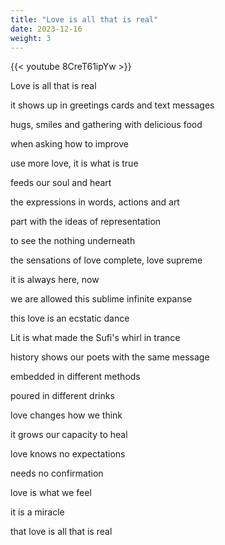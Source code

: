 ```yaml
---
title: "Love is all that is real"
date: 2023-12-16
weight: 3
---
```

{{< youtube 8CreT61ipYw >}}

Love is all that is real

it shows up in greetings cards and text messages

hugs, smiles and gathering with delicious food

when asking how to improve

use more love, it is what is true

feeds our soul and heart

the expressions in words, actions and art

part with the ideas of representation

to see the nothing underneath

the sensations of love complete, love supreme

it is always here, now

we are allowed this sublime infinite expanse

this love is an ecstatic dance

Lit is what made the Sufi's whirl in trance

history shows our poets with the same message

embedded in different methods

poured in different drinks

love changes how we think

it grows our capacity to heal

love knows no expectations

needs no confirmation

love is what we feel

it is a miracle

that love is all that is real
